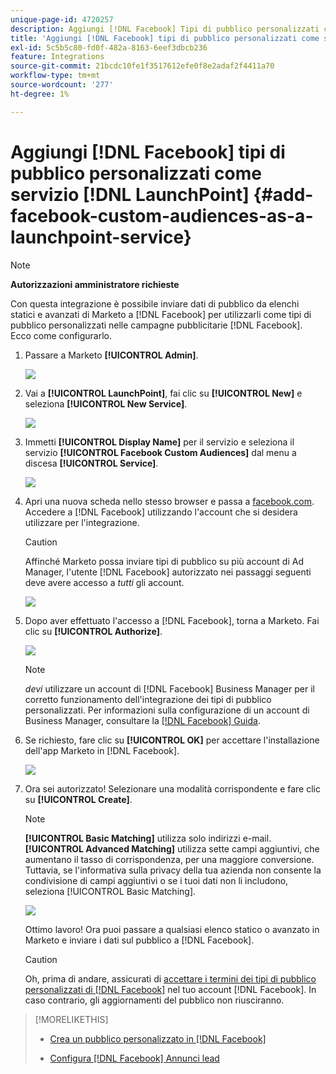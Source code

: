 ```yaml
---
unique-page-id: 4720257
description: Aggiungi [!DNL Facebook] Tipi di pubblico personalizzati come servizio [!DNL LaunchPoint] - Documentazione Marketo - Documentazione del prodotto
title: 'Aggiungi [!DNL Facebook] tipi di pubblico personalizzati come servizio [!DNL LaunchPoint] '
exl-id: 5c5b5c80-fd0f-482a-8163-6eef3dbcb236
feature: Integrations
source-git-commit: 21bcdc10fe1f3517612efe0f8e2adaf2f4411a70
workflow-type: tm+mt
source-wordcount: '277'
ht-degree: 1%

---
```


# Aggiungi [!DNL Facebook] tipi di pubblico personalizzati come servizio [!DNL LaunchPoint] {#add-facebook-custom-audiences-as-a-launchpoint-service}

>[!NOTE]
>
>**Autorizzazioni amministratore richieste**

Con questa integrazione è possibile inviare dati di pubblico da elenchi statici e avanzati di Marketo a [!DNL Facebook] per utilizzarli come tipi di pubblico personalizzati nelle campagne pubblicitarie [!DNL Facebook]. Ecco come configurarlo.

1. Passare a Marketo **[!UICONTROL Admin]**.

   ![](assets/image2016-11-29-10-3a50-3a29.png)

1. Vai a **[!UICONTROL LaunchPoint]**, fai clic su **[!UICONTROL New]** e seleziona **[!UICONTROL New Service]**.

   ![](assets/image2016-11-29-10-3a51-3a11.png)

1. Immetti **[!UICONTROL Display Name]** per il servizio e seleziona il servizio **[!UICONTROL Facebook Custom Audiences]** dal menu a discesa **[!UICONTROL Service]**.

   ![](assets/image2016-11-29-12-3a51-3a8.png)

1. Apri una nuova scheda nello stesso browser e passa a [facebook.com](https://www.facebook.com/). Accedere a [!DNL Facebook] utilizzando l&#39;account che si desidera utilizzare per l&#39;integrazione.

   >[!CAUTION]
   >
   >Affinché Marketo possa inviare tipi di pubblico su più account di Ad Manager, l&#39;utente [!DNL Facebook] autorizzato nei passaggi seguenti deve avere accesso a *tutti* gli account.

   ![](assets/image2016-11-29-10-3a52-3a29.png)

1. Dopo aver effettuato l&#39;accesso a [!DNL Facebook], torna a Marketo. Fai clic su **[!UICONTROL Authorize]**.

   ![](assets/fb-custom-authorize-hand.png)

   >[!NOTE]
   >
   >*devi* utilizzare un account di [!DNL Facebook] Business Manager per il corretto funzionamento dell&#39;integrazione dei tipi di pubblico personalizzati. Per informazioni sulla configurazione di un account di Business Manager, consultare la [[!DNL Facebook] Guida](https://www.facebook.com/business/help/1710077379203657).

1. Se richiesto, fare clic su **[!UICONTROL OK]** per accettare l&#39;installazione dell&#39;app Marketo in [!DNL Facebook].

   ![](assets/image2016-11-29-10-3a56-3a3.png)

1. Ora sei autorizzato! Selezionare una modalità corrispondente e fare clic su **[!UICONTROL Create]**.

   >[!NOTE]
   >
   >**[!UICONTROL Basic Matching]** utilizza solo indirizzi e-mail. **[!UICONTROL Advanced Matching]** utilizza sette campi aggiuntivi, che aumentano il tasso di corrispondenza, per una maggiore conversione. Tuttavia, se l&#39;informativa sulla privacy della tua azienda non consente la condivisione di campi aggiuntivi o se i tuoi dati non li includono, seleziona [!UICONTROL Basic Matching].

   ![](assets/fb-custom-adv-matching-hands.png)

   Ottimo lavoro! Ora puoi passare a qualsiasi elenco statico o avanzato in Marketo e inviare i dati sul pubblico a [!DNL Facebook].

   >[!CAUTION]
   >
   >Oh, prima di andare, assicurati di [accettare i termini dei tipi di pubblico personalizzati di [!DNL Facebook]](https://www.facebook.com/ads/manage/customaudiences/tos.php) nel tuo account [!DNL Facebook]. In caso contrario, gli aggiornamenti del pubblico non riusciranno.

>[!MORELIKETHIS]
>
>* [Crea un pubblico personalizzato in [!DNL Facebook]](/help/marketo/product-docs/demand-generation/facebook/create-a-custom-audience-in-facebook.md)
>
>* [Configura [!DNL Facebook] Annunci lead](/help/marketo/product-docs/demand-generation/facebook/set-up-facebook-lead-ads.md)
